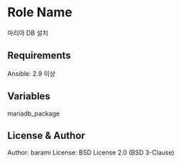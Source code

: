 Role Name
=========

마리아 DB 설치

Requirements
------------

Ansible: 2.9 이상

Variables
--------------

mariadb_package

License & Author
------------------

Author: barami
License: BSD License 2.0 (BSD 3-Clause)